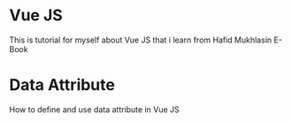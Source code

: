 # Vue JS

This is tutorial for myself about Vue JS that i learn from Hafid Mukhlasin E-Book

# Data Attribute

How to define and use data attribute in Vue JS
 
